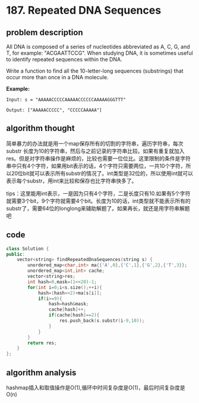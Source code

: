 # 187. Repeated DNA Sequences

## problem description

All DNA is composed of a series of nucleotides abbreviated as A, C, G, and T, for example: "ACGAATTCCG". When studying DNA, it is sometimes useful to identify repeated sequences within the DNA.

Write a function to find all the 10-letter-long sequences (substrings) that occur more than once in a DNA molecule.

**Example:**

```text
Input: s = "AAAAACCCCCAAAAACCCCCCAAAAAGGGTTT"

Output: ["AAAAACCCCC", "CCCCCAAAAA"]
```

## algorithm thought

简单暴力的办法就是用一个map保存所有的切割的字符串，遍历字符串，每次substr 长度为10的字符串，然后与之前记录的字符串比较。如果有重复就加入res。但是对字符串操作是麻烦的，比较也需要一位位比。这里限制的条件是字符串中只有4个字符，如果用bit表示的话，4个字符只需要两位，一共10个字符，所以20位bit就可以表示所有substr的情况了。int类型是32位的，所以使用int就可以表示每个substr，用int来比较和保存也比字符串快多了。

tips：这里能用int表示，一是因为只有4个字符，二是长度只有10.如果有5个字符就需要3个bit，9个字符就需要4个bit。长度为10的话，int类型就不能表示所有的substr了，需要64位的longlong来辅助解题了。如果再长，就还是用字符串解题吧

## code

```c++
class Solution {
public:
    vector<string> findRepeatedDnaSequences(string s) {
        unordered_map<char,int> ma{{'A',0},{'C',1},{'G',2},{'T',3}};
        unordered_map<int,int> cache;
        vector<string>res;
        int hash=0,mask=(1<<20)-1;
        for(int i=0;i<s.size();++i){
            hash=(hash<<2)+ma[s[i]];
            if(i>=9){
                hash=hash&mask;
                cache[hash]++;
                if(cache[hash]==2){
                    res.push_back(s.substr(i-9,10));
                }
            }
        }
        return res;
    }
};
```

## algorithm analysis

hashmap插入和取值操作是O(1),循环中时间复杂度是O(1)，最后时间复杂度是O(n)